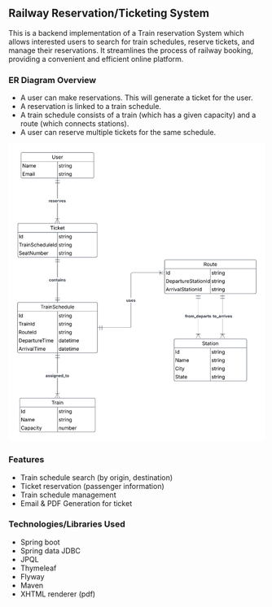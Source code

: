 ## Railway Reservation/Ticketing System

This is a backend implementation of a Train reservation System which allows interested users to search for train schedules, reserve tickets, and manage their reservations. It streamlines the process of railway booking, providing a convenient and efficient online platform.

### ER Diagram Overview

* A user can make reservations. This will generate a ticket for the user.
* A reservation is linked to a train schedule.
* A train schedule consists of a train (which has a given capacity) and a route (which connects stations).
* A user can reserve multiple tickets for the same schedule.

<img src="files/er_diagram.png" width="2145" alt="Er Diagram">

### Features
* Train schedule search (by origin, destination)
* Ticket reservation (passenger information)
* Train schedule management
* Email & PDF Generation for ticket

### Technologies/Libraries Used
* Spring boot
* Spring data JDBC
* JPQL
* Thymeleaf
* Flyway
* Maven
* XHTML renderer (pdf)